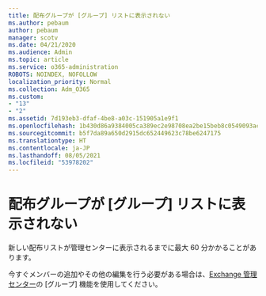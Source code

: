```yaml
---
title: 配布グループが [グループ] リストに表示されない
ms.author: pebaum
author: pebaum
manager: scotv
ms.date: 04/21/2020
ms.audience: Admin
ms.topic: article
ms.service: o365-administration
ROBOTS: NOINDEX, NOFOLLOW
localization_priority: Normal
ms.collection: Adm_O365
ms.custom:
- "13"
- "2"
ms.assetid: 7d193eb3-dfaf-4be8-a03c-151905a1e9f1
ms.openlocfilehash: 1b430d86a9384005ca389ec2e98708ea2be15beb8c0549093acb829f90189d38
ms.sourcegitcommit: b5f7da89a650d2915dc652449623c78be6247175
ms.translationtype: HT
ms.contentlocale: ja-JP
ms.lasthandoff: 08/05/2021
ms.locfileid: "53978202"
---
```

# <a name="distribution-group-not-showing-in-groups-list"></a>配布グループが [グループ] リストに表示されない

新しい配布リストが管理センターに表示されるまでに最大 60 分かかることがあります。
  
今すぐメンバーの追加やその他の編集を行う必要がある場合は、[Exchange 管理センター](https://outlook.office365.com/ecp/?rfr=Admin_o365&amp;exsvurl=1)の [グループ] 機能を使用してください。
  